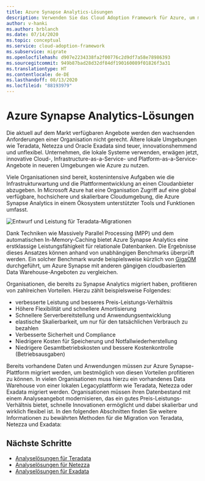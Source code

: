 ```yaml
---
title: Azure Synapse Analytics-Lösungen
description: Verwenden Sie das Cloud Adoption Framework für Azure, um mehr über Analyselösungen mit Teradata, Netezza und Exadata zu erfahren.
author: v-hanki
ms.author: brblanch
ms.date: 07/14/2020
ms.topic: conceptual
ms.service: cloud-adoption-framework
ms.subservice: migrate
ms.openlocfilehash: d907e2234338fa2f00776c2d9df7a58e78986393
ms.sourcegitcommit: 949b87bad28d32df84df190160089f01826f3a31
ms.translationtype: HT
ms.contentlocale: de-DE
ms.lasthandoff: 08/13/2020
ms.locfileid: "88193979"
---
```

<!-- cSpell:ignore Netezza Teradata Exadata Giga GigaOM MPP -->

# <a name="azure-synapse-analytics-solutions"></a>Azure Synapse Analytics-Lösungen

Die aktuell auf dem Markt verfügbaren Angebote werden den wachsenden Anforderungen einer Organisation nicht gerecht. Ältere lokale Umgebungen wie Teradata, Netezza und Oracle Exadata sind teuer, innovationshemmend und unflexibel. Unternehmen, die lokale Systeme verwenden, erwägen jetzt, innovative Cloud-, Infrastructure-as-a-Service- und Platform-as-a-Service-Angebote in neueren Umgebungen wie Azure zu nutzen.

Viele Organisationen sind bereit, kostenintensive Aufgaben wie die Infrastrukturwartung und die Plattformentwicklung an einen Cloudanbieter abzugeben. In Microsoft Azure hat eine Organisation Zugriff auf eine global verfügbare, hochsichere und skalierbare Cloudumgebung, die Azure Synapse Analytics in einem Ökosystem unterstützter Tools und Funktionen umfasst.

![Entwurf und Leistung für Teradata-Migrationen](../../../_images/analytics/analytics-solutions-overview.png)

Dank Techniken wie Massively Parallel Processing (MPP) und dem automatischen In-Memory-Caching bietet Azure Synapse Analytics eine erstklassige Leistungsfähigkeit für relationale Datenbanken. Die Ergebnisse dieses Ansatzes können anhand von unabhängigen Benchmarks überprüft werden. Ein solcher Benchmark wurde beispielsweise kürzlich von [GigaOM](https://gigaom.com) durchgeführt, um Azure Synapse mit anderen gängigen cloudbasierten Data Warehouse-Angeboten zu vergleichen.

Organisationen, die bereits zu Synapse Analytics migriert haben, profitieren von zahlreichen Vorteilen. Hierzu zählt beispielsweise Folgendes:

- verbesserte Leistung und besseres Preis-Leistungs-Verhältnis
- Höhere Flexibilität und schnellere Amortisierung
- Schnellere Serverbereitstellung und Anwendungsentwicklung
- elastische Skalierbarkeit, um nur für den tatsächlichen Verbrauch zu bezahlen
- Verbesserte Sicherheit und Compliance
- Niedrigere Kosten für Speicherung und Notfallwiederherstellung
- Niedrigere Gesamtbetriebskosten und bessere Kostenkontrolle (Betriebsausgaben)

Bereits vorhandene Daten und Anwendungen müssen zur Azure Synapse-Plattform migriert werden, um bestmöglich von diesen Vorteilen profitieren zu können. In vielen Organisationen muss hierzu ein vorhandenes Data Warehouse von einer lokalen Legacyplattform wie Teradata, Netezza oder Exadata migriert werden. Organisationen müssen ihren Datenbestand mit einem Analyseangebot modernisieren, das ein gutes Preis-Leistungs-Verhältnis bietet, schnelle Innovationen ermöglicht und dabei skalierbar und wirklich flexibel ist. In den folgenden Abschnitten finden Sie weitere Informationen zu bewährten Methoden für die Migration von Teradata, Netezza und Exadata:

## <a name="next-steps"></a>Nächste Schritte

- [Analyselösungen für Teradata](./analytics-solutions-teradata.md)
- [Analyselösungen für Netezza](./analytics-solutions-netezza.md)
- [Analyselösungen für Exadata](./analytics-solutions-exadata.md)
